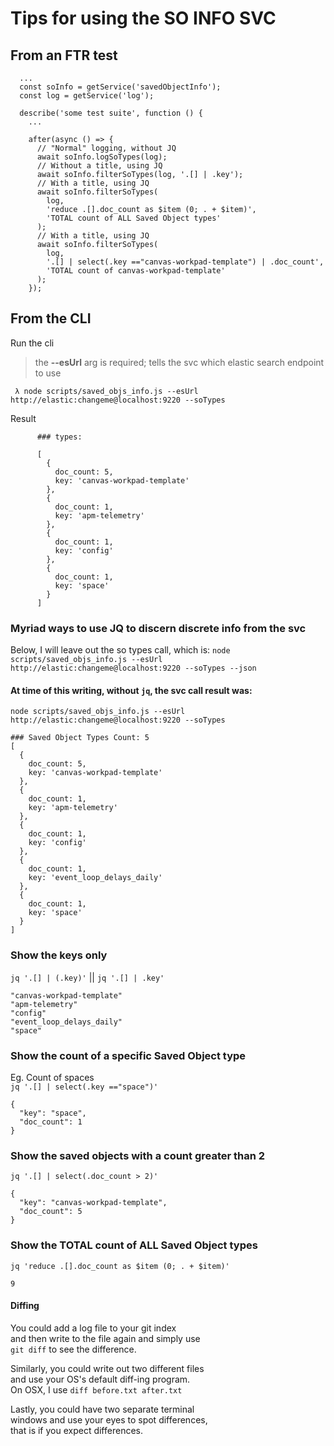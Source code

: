 # Tips for using the SO INFO SVC 

## From an FTR test
```
  ...
  const soInfo = getService('savedObjectInfo');
  const log = getService('log');

  describe('some test suite', function () {
    ...

    after(async () => {
      // "Normal" logging, without JQ
      await soInfo.logSoTypes(log);
      // Without a title, using JQ
      await soInfo.filterSoTypes(log, '.[] | .key'); 
      // With a title, using JQ
      await soInfo.filterSoTypes(
        log,
        'reduce .[].doc_count as $item (0; . + $item)',
        'TOTAL count of ALL Saved Object types'
      );
      // With a title, using JQ
      await soInfo.filterSoTypes(
        log,
        '.[] | select(.key =="canvas-workpad-template") | .doc_count',
        'TOTAL count of canvas-workpad-template'
      );
    });
```

## From the CLI

Run the cli
> the **--esUrl** arg is required; tells the svc which elastic search endpoint to use

```shell
 λ node scripts/saved_objs_info.js --esUrl http://elastic:changeme@localhost:9220 --soTypes
```

Result

```shell
      ### types:

      [
        {
          doc_count: 5,
          key: 'canvas-workpad-template'
        },
        {
          doc_count: 1,
          key: 'apm-telemetry'
        },
        {
          doc_count: 1,
          key: 'config'
        },
        {
          doc_count: 1,
          key: 'space'
        }
      ]
```


### Myriad ways to use JQ to discern discrete info from the svc
Below, I will leave out the so types call, which is:
`node scripts/saved_objs_info.js --esUrl http://elastic:changeme@localhost:9220 --soTypes --json`

#### At time of this writing, without `jq`, the svc call result was:
`node scripts/saved_objs_info.js --esUrl http://elastic:changeme@localhost:9220 --soTypes`

```
### Saved Object Types Count: 5
[
  {
    doc_count: 5,
    key: 'canvas-workpad-template'
  },
  {
    doc_count: 1,
    key: 'apm-telemetry'
  },
  {
    doc_count: 1,
    key: 'config'
  },
  {
    doc_count: 1,
    key: 'event_loop_delays_daily'
  },
  {
    doc_count: 1,
    key: 'space'
  }
]
```

### Show the keys only  
`jq '.[] | (.key)'` || `jq '.[] | .key'`

```
"canvas-workpad-template"
"apm-telemetry"
"config"
"event_loop_delays_daily"
"space"
```


### Show the count of a specific Saved Object type  
Eg. Count of spaces  
`jq '.[] | select(.key =="space")'`  

```
{
  "key": "space",
  "doc_count": 1
}
```  

### Show the saved objects with a count greater than 2
`jq '.[] | select(.doc_count > 2)'`

```
{
  "key": "canvas-workpad-template",
  "doc_count": 5
}
```  

### Show the TOTAL count of ALL Saved Object types
`jq 'reduce .[].doc_count as $item (0; . + $item)'`

```
9
```  

#### Diffing
You could add a log file to your git index  
and then write to the file again and simply use  
`git diff` to see the difference.  

Similarly, you could write out two different files  
and use your OS's default diff-ing program.  
On OSX, I use `diff before.txt after.txt`

Lastly, you could have two separate terminal  
windows and use your eyes to spot differences,  
that is if you expect differences.

